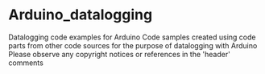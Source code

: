# Arduino_datalogging
Datalogging code examples for Arduino
Code samples created using code parts from other code sources for the purpose of datalogging with Arduino
Please observe any copyright notices or references in the 'header' comments
